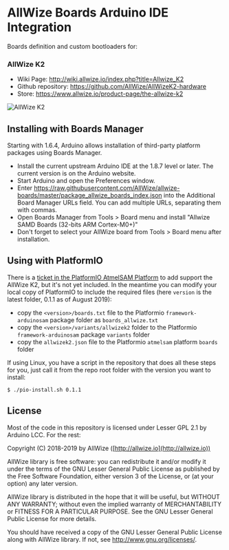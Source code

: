 # AllWize Boards Arduino IDE Integration

Boards definition and custom bootloaders for:

### AllWize K2 ###
  
  * Wiki Page: http://wiki.allwize.io/index.php?title=Allwize_K2
  * Github repository: https://github.com/AllWize/AllWizeK2-hardware
  * Store: https://www.allwize.io/product-page/the-allwize-k2

![AllWize K2](http://wiki.allwize.io/images/thumb/5/59/20190504_231200s.jpg/800px-20190504_231200s.jpg)

## Installing with Boards Manager

Starting with 1.6.4, Arduino allows installation of third-party platform packages using Boards Manager. 

* Install the current upstream Arduino IDE at the 1.8.7 level or later. The current version is on the Arduino website.
* Start Arduino and open the Preferences window.
* Enter https://raw.githubusercontent.com/AllWize/allwize-boards/master/package_allwize_boards_index.json into the Additional Board Manager URLs field. You can add multiple URLs, separating them with commas.
* Open Boards Manager from Tools > Board menu and install "Allwize SAMD Boards (32-bits ARM Cortex-M0+)"
* Don't forget to select your AllWize board from Tools > Board menu after installation.

## Using with PlatformIO

There is a [ticket in the PlatformIO AtmelSAM Platform](https://github.com/platformio/platform-atmelsam/issues/71) to add support the AllWize K2, but it's not yet included. In the meantime you can modify your local copy of PlatformIO to include the required files (here `version` is the latest folder, 0.1.1 as of August 2019):

* copy the `<version>/boards.txt` file to the Platformio `framework-arduinosam` package folder as `boards_allwize.txt`
* copy the `<version>/variants/allwizek2` folder to the Platformio `framework-arduinosam` package `variants` folder
* copy the `allwizek2.json` file to the Platformio `atmelsam` platform `boards` folder

If using Linux, you have a script in the repository that does all these steps for you, just call it from the repo root folder with the version you want to install:

```
$ ./pio-install.sh 0.1.1
```

## License

Most of the code in this repository is licensed under Lesser GPL 2.1 by Arduino LCC.
For the rest:

Copyright (C) 2018-2019 by AllWize ([http://allwize.io](http://allwize.io))

AllWize library is free software: you can redistribute it and/or modify
it under the terms of the GNU Lesser General Public License as published by
the Free Software Foundation, either version 3 of the License, or
(at your option) any later version.

AllWize library is distributed in the hope that it will be useful,
but WITHOUT ANY WARRANTY; without even the implied warranty of
MERCHANTABILITY or FITNESS FOR A PARTICULAR PURPOSE.  See the
GNU Lesser General Public License for more details.

You should have received a copy of the GNU Lesser General Public License
along with AllWize library.  If not, see <http://www.gnu.org/licenses/>.
